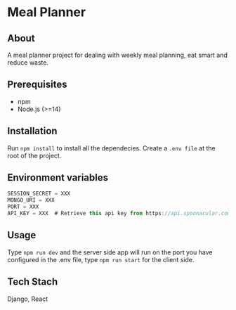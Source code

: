 # Meal Planner
## About
A meal planner project for dealing with weekly meal planning, eat smart and reduce waste.

## Prerequisites
* npm
* Node.js (>=14)


## Installation
Run `npm install` to install all the dependecies.
Create a `.env file` at the root of the project.

## Environment variables
```javascript
SESSION_SECRET = XXX    
MONGO_URI = XXX  
PORT = XXX  
API_KEY = XXX  # Retrieve this api key from https://api.spoonacular.com
```

## Usage
Type `npm run dev` and the server side app will run on the port you have configured in the .env file, type `npm run start` for the client side.

## Tech Stach
Django, React
